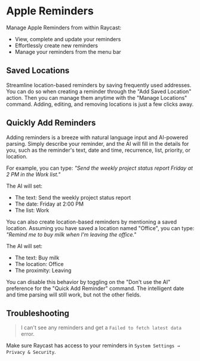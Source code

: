 # Apple Reminders

Manage Apple Reminders from within Raycast:
- View, complete and update your reminders
- Effortlessly create new reminders
- Manage your reminders from the menu bar

## Saved Locations

Streamline location-based reminders by saving frequently used addresses. You can do so when creating a reminder through the "Add Saved Location" action. Then you can manage them anytime with the "Manage Locations" command. Adding, editing, and removing locations is just a few clicks away.

## Quickly Add Reminders

Adding reminders is a breeze with natural language input and AI-powered parsing. Simply describe your reminder, and the AI will fill in the details for you, such as the reminder's text, date and time, recurrence, list, priority, or location.

For example, you can type: _"Send the weekly project status report Friday at 2 PM in the Work list."_

The AI will set:
- The text: Send the weekly project status report
- The date: Friday at 2:00 PM
- The list: Work

You can also create location-based reminders by mentioning a saved location. Assuming you have saved a location named "Office", you can type: _"Remind me to buy milk when I'm leaving the office."_

The AI will set:
- The text: Buy milk
- The location: Office
- The proximity: Leaving

You can disable this behavior by toggling on the "Don't use the AI" preference for the "Quick Add Reminder" command. The intelligent date and time parsing will still work, but not the other fields.

## Troubleshooting

> I can't see any reminders and get a `Failed to fetch latest data` error.

Make sure Raycast has access to your reminders in `System Settings → Privacy & Security`.



